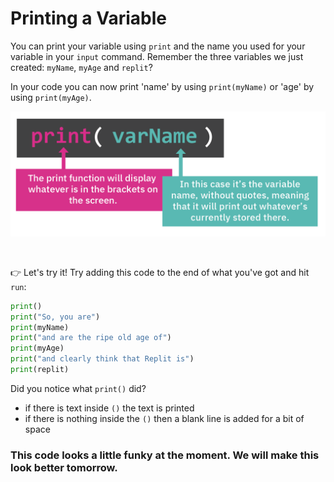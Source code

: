 # Printing a Variable

You can print your variable using `print` and the name you used for your variable in your `input` command. Remember the three variables we just created: `myName`, `myAge` and `replit`? 

In your code you can now print 'name' by using `print(myName)` or 'age' by using `print(myAge)`.

![](resources/03-printing.png)


&nbsp;

👉 Let's try it! Try adding this code to the end of what you've got and hit `run`:

```python
print()
print("So, you are")
print(myName)
print("and are the ripe old age of")
print(myAge)
print("and clearly think that Replit is")
print(replit)
```




 Did you notice what `print()` did?
  - if there is text inside `()` the text is printed
  - if there is nothing inside the `()` then a blank line is added for a bit of space
    


### This code **looks a little funky** at the moment. We will make this look better tomorrow.

